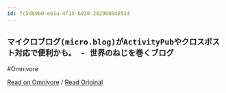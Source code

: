 ```yaml
---
id: fc5d89b0-e61a-4f15-b930-2029600d8534
---
```


## `マイクロブログ(micro.blog)がActivityPubやクロスポスト対応で便利かも。 - 世界のねじを巻くブログ`
#Omnivore

[Read on Omnivore](https://omnivore.app/me/https-www-nejimakiblog-com-entry-microblog-fediverse-activitypub-19140b69119) / [Read Original](https://www.nejimakiblog.com/entry/microblog-fediverse-activitypub-twitter-x-)


